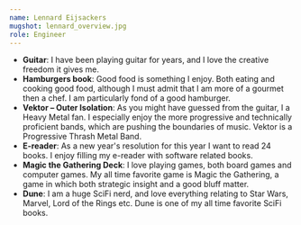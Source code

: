 ```yaml
---
name: Lennard Eijsackers
mugshot: lennard_overview.jpg
role: Engineer
---
```

* **Guitar**: I have been playing guitar for years, and I love the creative freedom it gives me. 
* **Hamburgers book**: Good food is something I enjoy. Both eating and cooking good food, although I must admit that I am more of a gourmet then a chef. I am particularly fond of a good hamburger.
* **Vektor – Outer Isolation**: As you might have guessed from the guitar, I a Heavy Metal fan. I especially enjoy the more progressive and technically proficient bands, which are pushing the boundaries of music. Vektor is a Progressive Thrash Metal Band.
* **E-reader**: As a new year's resolution for this year I want to read 24 books. I enjoy filling my e-reader with software related books. 
* **Magic the Gathering Deck**: I love playing games, both board games and computer games. My all time favorite game is Magic the Gathering, a game in which both strategic insight and a good bluff matter.
* **Dune**: I am a huge SciFi nerd, and love everything relating to Star Wars, Marvel, Lord of the Rings etc. Dune is one of my all time favorite SciFi books.